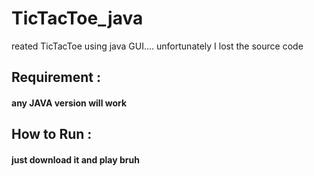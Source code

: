 # TicTacToe_java

reated TicTacToe using java GUI....
unfortunately I lost the source code 

## Requirement : 
#### any JAVA version will work

## How to Run : 
#### just download it and play bruh


